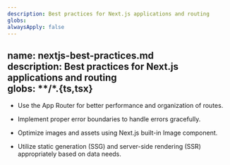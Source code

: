 ```yaml
---
description: Best practices for Next.js applications and routing
globs: 
alwaysApply: false
---
```

name: nextjs-best-practices.md  
description: Best practices for Next.js applications and routing  
globs: **/*.{ts,tsx}  
---  

- Use the App Router for better performance and organization of routes.  
- Implement proper error boundaries to handle errors gracefully.  
- Optimize images and assets using Next.js built-in Image component.  

- Utilize static generation (SSG) and server-side rendering (SSR) appropriately based on data needs.